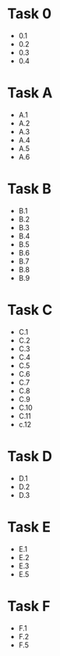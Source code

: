 # Task 0
* 0.1
* 0.2
* 0.3
* 0.4

# Task A
* A.1
* A.2
* A.3
* A.4
* A.5
* A.6

# Task B
* B.1
* B.2
* B.3
* B.4
* B.5
* B.6
* B.7
* B.8
* B.9

# Task C
* C.1
* C.2
* C.3
* C.4
* C.5
* C.6
* C.7
* C.8
* C.9
* C.10
* C.11
* c.12

# Task D
* D.1
* D.2
* D.3

# Task E
* E.1
* E.2
* E.3
* E.5

# Task F
* F.1
* F.2
* F.5